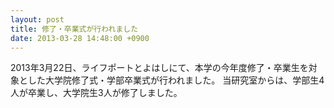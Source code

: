 ```yaml
---
layout: post
title: 修了・卒業式が行われました
date: 2013-03-28 14:48:00 +0900
---
```


2013年3月22日、ライフポートとよはしにて、本学の今年度修了・卒業生を対象とした大学院修了式・学部卒業式が行われました。
当研究室からは、学部生4人が卒業し、大学院生3人が修了しました。